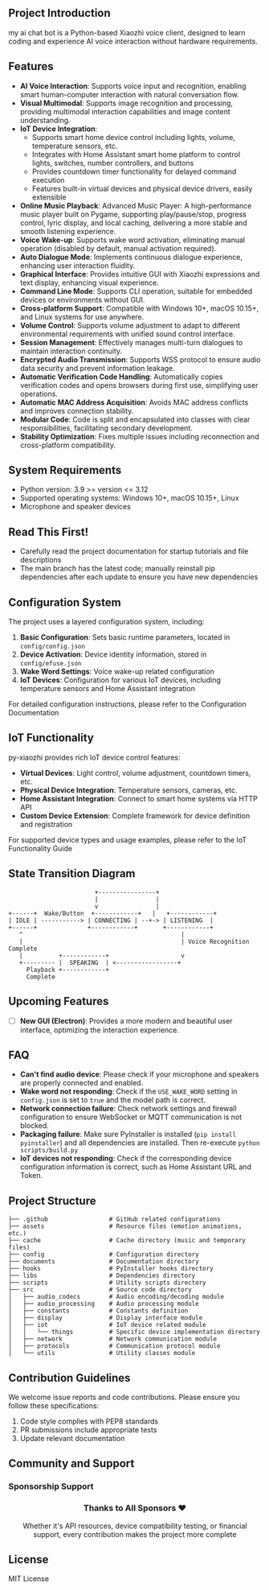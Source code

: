 
## Project Introduction
my ai chat bot is a Python-based Xiaozhi voice client, designed to learn coding and experience AI voice interaction without hardware requirements.

## Features
- **AI Voice Interaction**: Supports voice input and recognition, enabling smart human-computer interaction with natural conversation flow.
- **Visual Multimodal**: Supports image recognition and processing, providing multimodal interaction capabilities and image content understanding.
- **IoT Device Integration**: 
  - Supports smart home device control including lights, volume, temperature sensors, etc.
  - Integrates with Home Assistant smart home platform to control lights, switches, number controllers, and buttons
  - Provides countdown timer functionality for delayed command execution
  - Features built-in virtual devices and physical device drivers, easily extensible
- **Online Music Playback**: Advanced Music Player: A high-performance music player built on Pygame, supporting play/pause/stop, progress control, lyric display, and local caching, delivering a more stable and smooth listening experience.
- **Voice Wake-up**: Supports wake word activation, eliminating manual operation (disabled by default, manual activation required).
- **Auto Dialogue Mode**: Implements continuous dialogue experience, enhancing user interaction fluidity.
- **Graphical Interface**: Provides intuitive GUI with Xiaozhi expressions and text display, enhancing visual experience.
- **Command Line Mode**: Supports CLI operation, suitable for embedded devices or environments without GUI.
- **Cross-platform Support**: Compatible with Windows 10+, macOS 10.15+, and Linux systems for use anywhere.
- **Volume Control**: Supports volume adjustment to adapt to different environmental requirements with unified sound control interface.
- **Session Management**: Effectively manages multi-turn dialogues to maintain interaction continuity.
- **Encrypted Audio Transmission**: Supports WSS protocol to ensure audio data security and prevent information leakage.
- **Automatic Verification Code Handling**: Automatically copies verification codes and opens browsers during first use, simplifying user operations.
- **Automatic MAC Address Acquisition**: Avoids MAC address conflicts and improves connection stability.
- **Modular Code**: Code is split and encapsulated into classes with clear responsibilities, facilitating secondary development.
- **Stability Optimization**: Fixes multiple issues including reconnection and cross-platform compatibility.

## System Requirements
- Python version: 3.9 >= version <= 3.12
- Supported operating systems: Windows 10+, macOS 10.15+, Linux
- Microphone and speaker devices

## Read This First!
- Carefully read the project documentation for startup tutorials and file descriptions
- The main branch has the latest code; manually reinstall pip dependencies after each update to ensure you have new dependencies

## Configuration System
The project uses a layered configuration system, including:

1. **Basic Configuration**: Sets basic runtime parameters, located in `config/config.json`
2. **Device Activation**: Device identity information, stored in `config/efuse.json`
3. **Wake Word Settings**: Voice wake-up related configuration
4. **IoT Devices**: Configuration for various IoT devices, including temperature sensors and Home Assistant integration

For detailed configuration instructions, please refer to the Configuration Documentation

## IoT Functionality
py-xiaozhi provides rich IoT device control features:

- **Virtual Devices**: Light control, volume adjustment, countdown timers, etc.
- **Physical Device Integration**: Temperature sensors, cameras, etc.
- **Home Assistant Integration**: Connect to smart home systems via HTTP API
- **Custom Device Extension**: Complete framework for device definition and registration

For supported device types and usage examples, please refer to the IoT Functionality Guide

## State Transition Diagram

```
                        +----------------+
                        |                |
                        v                |
+------+  Wake/Button  +------------+   |   +------------+
| IDLE | -----------> | CONNECTING | --+-> | LISTENING  |
+------+              +------------+       +------------+
   ^                                            |
   |                                            | Voice Recognition Complete
   |          +------------+                    v
   +--------- |  SPEAKING  | <-----------------+
     Playback +------------+
     Complete
```

## Upcoming Features
- [ ] **New GUI (Electron)**: Provides a more modern and beautiful user interface, optimizing the interaction experience.

## FAQ
- **Can't find audio device**: Please check if your microphone and speakers are properly connected and enabled.
- **Wake word not responding**: Check if the `USE_WAKE_WORD` setting in `config.json` is set to `true` and the model path is correct.
- **Network connection failure**: Check network settings and firewall configuration to ensure WebSocket or MQTT communication is not blocked.
- **Packaging failure**: Make sure PyInstaller is installed (`pip install pyinstaller`) and all dependencies are installed. Then re-execute `python scripts/build.py`
- **IoT devices not responding**: Check if the corresponding device configuration information is correct, such as Home Assistant URL and Token.

## Project Structure

```
├── .github                 # GitHub related configurations
├── assets                  # Resource files (emotion animations, etc.)
├── cache                   # Cache directory (music and temporary files)
├── config                  # Configuration directory
├── documents               # Documentation directory
├── hooks                   # PyInstaller hooks directory
├── libs                    # Dependencies directory
├── scripts                 # Utility scripts directory
├── src                     # Source code directory
│   ├── audio_codecs        # Audio encoding/decoding module
│   ├── audio_processing    # Audio processing module
│   ├── constants           # Constants definition
│   ├── display             # Display interface module
│   ├── iot                 # IoT device related module
│   │   └── things          # Specific device implementation directory
│   ├── network             # Network communication module
│   ├── protocols           # Communication protocol module
│   └── utils               # Utility classes module
```

## Contribution Guidelines
We welcome issue reports and code contributions. Please ensure you follow these specifications:

1. Code style complies with PEP8 standards
2. PR submissions include appropriate tests
3. Update relevant documentation

## Community and Support


### Sponsorship Support

<div align="center">
  <h3>Thanks to All Sponsors ❤️</h3>
  <p>Whether it's API resources, device compatibility testing, or financial support, every contribution makes the project more complete</p>
</div>

## License
MIT License 
